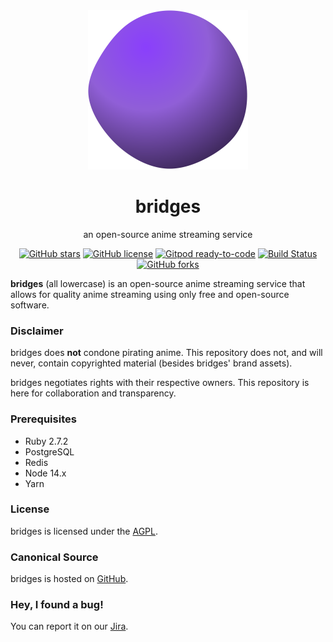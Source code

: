 <div align="center">
  <img src="https://github.com/bridges-anime/bridges/raw/master/app/assets/images/logo.svg" alt="bridges logo" width="256px" />

  <h1>bridges</h1>

  <p>an open-source anime streaming service</p>

  <a href="https://github.com/bridges-anime/bridges/stargazers"><img alt="GitHub stars" src="https://img.shields.io/github/stars/bridges-anime/bridges"></a> <a href="https://github.com/bridges-anime/bridges/blob/master/LICENSE"><img alt="GitHub license" src="https://img.shields.io/github/license/bridges-anime/bridges"></a> <a href="https://gitpod.io/#https://github.com/bridges-anime/bridges"><img alt="Gitpod ready-to-code" src="https://img.shields.io/badge/Gitpod-ready--to--code-blue?logo=gitpod"></a> <a href="https://travis-ci.com/bridges-anime/bridges"><img alt="Build Status" src="https://img.shields.io/travis/com/bridges-anime/bridges"></a> <a href="https://github.com/bridges-anime/bridges/network"><img alt="GitHub forks" src="https://img.shields.io/github/forks/bridges-anime/bridges"></a>
</div>

**bridges** (all lowercase) is an open-source anime streaming service that allows for quality anime streaming using only free and open-source software.

### Disclaimer

bridges does **not** condone pirating anime. This repository does not, and will never, contain copyrighted material (besides bridges' brand assets).

bridges negotiates rights with their respective owners. This repository is here for collaboration and transparency.

### Prerequisites

- Ruby 2.7.2
- PostgreSQL
- Redis
- Node 14.x
- Yarn

### License

bridges is licensed under the [AGPL](LICENSE).

### Canonical Source

bridges is hosted on [GitHub].

[GitHub]: https://github.com/bridges-anime/bridges

### Hey, I found a bug!

You can report it on our [Jira].

[Jira]: https://bridgesjp.atlassian.net
